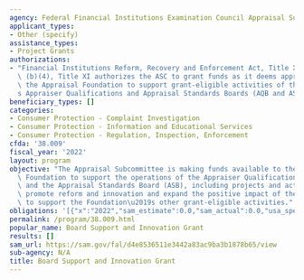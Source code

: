 ```yaml
---
agency: Federal Financial Institutions Examination Council Appraisal Subcommittee
applicant_types:
- Other (specify)
assistance_types:
- Project Grants
authorizations:
- "Financial Institutions Reform, Recovery and Enforcement Act, Title XI \xA7 1109\
  \ (b)(4), Title XI authorizes the ASC to grant funds as it deems appropriate to\
  \ the Appraisal Foundation to support grant-eligible activities of the Foundation\u2019\
  s Appraiser Qualifications and Appraisal Standards Boards (AQB and ASB)."
beneficiary_types: []
categories:
- Consumer Protection - Complaint Investigation
- Consumer Protection - Information and Educational Services
- Consumer Protection - Regulation, Inspection, Enforcement
cfda: '38.009'
fiscal_year: '2022'
layout: program
objective: "The Appraisal Subcommittee is making funds available to the Appraisal\
  \ Foundation to support the operations of the Appraiser Qualifications Board (AQB)\
  \ and the Appraisal Standards Board (ASB), including projects and activities that\
  \ promote reform and innovation and expand the positive impact of the AQB, ASB and\
  \ to support the Foundation\u2019s other grant-eligible activities."
obligations: '[{"x":"2022","sam_estimate":0.0,"sam_actual":0.0,"usa_spending_actual":0.0},{"x":"2023","sam_estimate":999999.0,"sam_actual":0.0,"usa_spending_actual":0.0},{"x":"2024","sam_estimate":250000.0,"sam_actual":0.0,"usa_spending_actual":0.0}]'
permalink: /program/38.009.html
popular_name: Board Support and Innovation Grant
results: []
sam_url: https://sam.gov/fal/d4e8536511e3442a83ac9ba3b1878b65/view
sub-agency: N/A
title: Board Support and Innovation Grant
---
```

